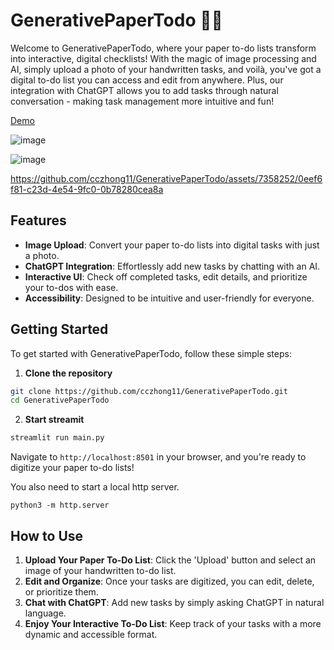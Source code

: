 
# GenerativePaperTodo 📝✨

Welcome to GenerativePaperTodo, where your paper to-do lists transform into interactive, digital checklists! With the magic of image processing and AI, simply upload a photo of your handwritten tasks, and voilà, you've got a digital to-do list you can access and edit from anywhere. Plus, our integration with ChatGPT allows you to add tasks through natural conversation - making task management more intuitive and fun!

[Demo](https://docs.google.com/presentation/d/1-IUP4vKjOALC00ZWPej4JTrB18JT8iNN4hJggcaRaZg/edit?usp=sharing)

![image](https://github.com/cczhong11/GenerativePaperTodo/assets/7358252/76bf6326-8bb4-4460-8a85-a63d5d6d5683)

![image](https://github.com/cczhong11/GenerativePaperTodo/assets/7358252/3cf8caea-ecfb-4c5b-ae89-65fa20b9bbcd)



https://github.com/cczhong11/GenerativePaperTodo/assets/7358252/0eef6f81-c23d-4e54-9fc0-0b78280cea8a



## Features

- **Image Upload**: Convert your paper to-do lists into digital tasks with just a photo.
- **ChatGPT Integration**: Effortlessly add new tasks by chatting with an AI.
- **Interactive UI**: Check off completed tasks, edit details, and prioritize your to-dos with ease.
- **Accessibility**: Designed to be intuitive and user-friendly for everyone.

## Getting Started

To get started with GenerativePaperTodo, follow these simple steps:

1. **Clone the repository**

```bash
git clone https://github.com/cczhong11/GenerativePaperTodo.git
cd GenerativePaperTodo
```

2. **Start streamit**

```bash
streamlit run main.py
```


Navigate to `http://localhost:8501` in your browser, and you're ready to digitize your paper to-do lists!


You also need to start a local http server.

```
python3 -m http.server

```

## How to Use

1. **Upload Your Paper To-Do List**: Click the 'Upload' button and select an image of your handwritten to-do list.
2. **Edit and Organize**: Once your tasks are digitized, you can edit, delete, or prioritize them.
3. **Chat with ChatGPT**: Add new tasks by simply asking ChatGPT in natural language.
4. **Enjoy Your Interactive To-Do List**: Keep track of your tasks with a more dynamic and accessible format.
